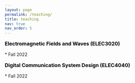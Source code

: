 ```yaml
---
layout: page
permalink: /teaching/
title: teaching
nav: true
nav_order: 5
---
```



<p style="text-align: left; color: black; font-size:16px;font-weight:bold">Electromagnetic Fields and Waves (ELEC3020)</p> 
* Fall 2022


<p style="text-align: left; color: black; font-size:16px;font-weight:bold">Digital Communication System Design (ELEC4040)</p> 
* Fall 2022

